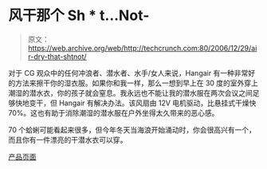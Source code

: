 # 风干那个 Sh * t…Not-

> 原文：<https://web.archive.org/web/http://techcrunch.com:80/2006/12/29/air-dry-that-shtnot/>

对于 CG 观众中的任何冲浪者、潜水者、水手/女人来说，Hangair 有一种非常好的方法来擦干你的湿衣服。如果你和我一样，那么一想到早上在 30 度的室外穿上潮湿的潜水衣，你的孩子就会窒息。我永远也不能让我的潜水服在两次会议之间足够快地变干，但 Hangair 有解决办法。该风扇由 12V 电机驱动，比悬挂式干燥快 70%。这也有助于消除潮湿的潜水服在户外坐得太久带来的恶心感。

70 个蛤蜊可能看起来很多，但今年冬天当海浪开始涌动时，你会很高兴有一个，而且你有一件漂亮的干潜水衣可以穿。

[产品页面](https://web.archive.org/web/20220816100358/http://www.hangairs.com/)